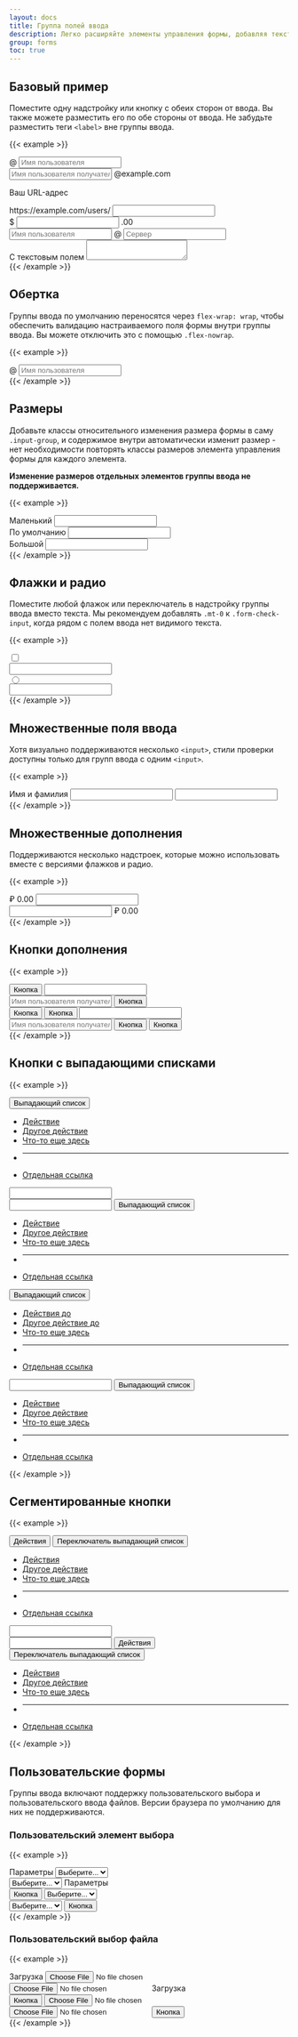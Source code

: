 ```yaml
---
layout: docs
title: Группа полей ввода
description: Легко расширяйте элементы управления формы, добавляя текст, кнопки или группы кнопок по обе стороны от текстовых полей ввода, настраиваемого выбора и ввода настраиваемых файлов.
group: forms
toc: true
---
```


## Базовый пример

Поместите одну надстройку или кнопку с обеих сторон от ввода. Вы также можете разместить его по обе стороны от ввода. Не забудьте разместить теги `<label>` вне группы ввода.

{{< example >}}
<div class="input-group mb-3">
  <span class="input-group-text" id="basic-addon1">@</span>
  <input type="text" class="form-control" placeholder="Имя пользователя" aria-label="Имя пользователя" aria-describedby="basic-addon1">
</div>

<div class="input-group mb-3">
  <input type="text" class="form-control" placeholder="Имя пользователя получателя" aria-label="Имя пользователя получателя" aria-describedby="basic-addon2">
  <span class="input-group-text" id="basic-addon2">@example.com</span>
</div>

<label for="basic-url" class="form-label">Ваш URL-адрес</label>
<div class="input-group mb-3">
  <span class="input-group-text" id="basic-addon3">https://example.com/users/</span>
  <input type="text" class="form-control" id="basic-url" aria-describedby="basic-addon3">
</div>

<div class="input-group mb-3">
  <span class="input-group-text">$</span>
  <input type="text" class="form-control" aria-label="Amount (to the nearest dollar)">
  <span class="input-group-text">.00</span>
</div>

<div class="input-group mb-3">
  <input type="text" class="form-control" placeholder="Имя пользователя"  aria-label="Имя пользователя">
  <span class="input-group-text">@</span>
  <input type="text" class="form-control" placeholder="Сервер" aria-label="Сервер">
</div>

<div class="input-group">
  <span class="input-group-text">С текстовым полем</span>
  <textarea class="form-control" aria-label="С текстовым полем"></textarea>
</div>
{{< /example >}}

## Обертка

Группы ввода по умолчанию переносятся через `flex-wrap: wrap`, чтобы обеспечить валидацию настраиваемого поля формы внутри группы ввода. Вы можете отключить это с помощью `.flex-nowrap`.

{{< example >}}
<div class="input-group flex-nowrap">
  <span class="input-group-text" id="addon-wrapping">@</span>
  <input type="text" class="form-control" placeholder="Имя пользователя" aria-label="Имя пользователя" aria-describedby="addon-wrapping">
</div>
{{< /example >}}

## Размеры

Добавьте классы относительного изменения размера формы в саму `.input-group`, и содержимое внутри автоматически изменит размер - нет необходимости повторять классы размеров элемента управления формы для каждого элемента.

**Изменение размеров отдельных элементов группы ввода не поддерживается.**

{{< example >}}
<div class="input-group input-group-sm mb-3">
  <span class="input-group-text" id="inputGroup-sizing-sm">Маленький</span>
  <input type="text" class="form-control" aria-label="Пример размера поля ввода" aria-describedby="inputGroup-sizing-sm">
</div>

<div class="input-group mb-3">
  <span class="input-group-text" id="inputGroup-sizing-default">По умолчанию</span>
  <input type="text" class="form-control" aria-label="Пример размера поля ввода" aria-describedby="inputGroup-sizing-default">
</div>

<div class="input-group input-group-lg">
  <span class="input-group-text" id="inputGroup-sizing-lg">Большой</span>
  <input type="text" class="form-control" aria-label="Пример размера поля ввода" aria-describedby="inputGroup-sizing-lg">
</div>
{{< /example >}}

## Флажки и радио

Поместите любой флажок или переключатель в надстройку группы ввода вместо текста. Мы рекомендуем добавлять `.mt-0` к `.form-check-input`, когда рядом с полем ввода нет видимого текста.

{{< example >}}
<div class="input-group mb-3">
  <div class="input-group-text">
    <input class="form-check-input mt-0" type="checkbox" value="" aria-label="Флажок для следующего ввода текста">
  </div>
  <input type="text" class="form-control" aria-label="Ввод текста с флажком">
</div>

<div class="input-group">
  <div class="input-group-text">
    <input class="form-check-input mt-0" type="radio" value="" aria-label="Радиокнопка для следующего ввода текста">
  </div>
  <input type="text" class="form-control" aria-label="Ввод текста с переключателем">
</div>
{{< /example >}}

## Множественные поля ввода

Хотя визуально поддерживаются несколько `<input>`, стили проверки доступны только для групп ввода с одним `<input>`.

{{< example >}}
<div class="input-group">
  <span class="input-group-text">Имя и фамилия</span>
  <input type="text" aria-label="Имя" class="form-control">
  <input type="text" aria-label="Фамилия" class="form-control">
</div>
{{< /example >}}

## Множественные дополнения

Поддерживаются несколько надстроек, которые можно использовать вместе с версиями флажков и радио.

{{< example >}}
<div class="input-group mb-3">
  <span class="input-group-text">₽</span>
  <span class="input-group-text">0.00</span>
  <input type="text" class="form-control" aria-label="Сумма в рублях (с точкой и двумя десятичными знаками)">
</div>

<div class="input-group">
  <input type="text" class="form-control" aria-label="Сумма в рублях (с точкой и двумя десятичными знаками)">
  <span class="input-group-text">₽</span>
  <span class="input-group-text">0.00</span>
</div>
{{< /example >}}

## Кнопки дополнения

{{< example >}}
<div class="input-group mb-3">
  <button class="btn btn-outline-secondary" type="button" id="button-addon1">Кнопка</button>
  <input type="text" class="form-control" placeholder="" aria-label="Пример текста с надстройкой кнопкой" aria-describedby="button-addon1">
</div>

<div class="input-group mb-3">
  <input type="text" class="form-control" placeholder="Имя пользователя получателя" aria-label="Имя пользователя получателя" aria-describedby="button-addon2">
  <button class="btn btn-outline-secondary" type="button" id="button-addon2">Кнопка</button>
</div>

<div class="input-group mb-3">
  <button class="btn btn-outline-secondary" type="button">Кнопка</button>
  <button class="btn btn-outline-secondary" type="button">Кнопка</button>
  <input type="text" class="form-control" placeholder="" aria-label="Пример текста с двумя кнопками">
</div>

<div class="input-group">
  <input type="text" class="form-control" placeholder="Имя пользователя получателя" aria-label="Имя пользователя получателя with two button addons">
  <button class="btn btn-outline-secondary" type="button">Кнопка</button>
  <button class="btn btn-outline-secondary" type="button">Кнопка</button>
</div>
{{< /example >}}

## Кнопки с выпадающими списками

{{< example >}}
<div class="input-group mb-3">
  <button class="btn btn-outline-secondary dropdown-toggle" type="button" data-bs-toggle="dropdown" aria-expanded="false">Выпадающий список</button>
  <ul class="dropdown-menu">
    <li><a class="dropdown-item" href="#">Действие</a></li>
    <li><a class="dropdown-item" href="#">Другое действие</a></li>
    <li><a class="dropdown-item" href="#">Что-то еще здесь</a></li>
    <li><hr class="dropdown-divider"></li>
    <li><a class="dropdown-item" href="#">Отдельная ссылка</a></li>
  </ul>
  <input type="text" class="form-control" aria-label="Ввод текста с помощью раскрывающейся кнопки">
</div>

<div class="input-group mb-3">
  <input type="text" class="form-control" aria-label="Ввод текста с помощью раскрывающейся кнопки">
  <button class="btn btn-outline-secondary dropdown-toggle" type="button" data-bs-toggle="dropdown" aria-expanded="false">Выпадающий список</button>
  <ul class="dropdown-menu dropdown-menu-end">
    <li><a class="dropdown-item" href="#">Действие</a></li>
    <li><a class="dropdown-item" href="#">Другое действие</a></li>
    <li><a class="dropdown-item" href="#">Что-то еще здесь</a></li>
    <li><hr class="dropdown-divider"></li>
    <li><a class="dropdown-item" href="#">Отдельная ссылка</a></li>
  </ul>
</div>

<div class="input-group">
  <button class="btn btn-outline-secondary dropdown-toggle" type="button" data-bs-toggle="dropdown" aria-expanded="false">Выпадающий список</button>
  <ul class="dropdown-menu">
    <li><a class="dropdown-item" href="#">Действия до</a></li>
    <li><a class="dropdown-item" href="#">Другое действие до</a></li>
    <li><a class="dropdown-item" href="#">Что-то еще здесь</a></li>
    <li><hr class="dropdown-divider"></li>
    <li><a class="dropdown-item" href="#">Отдельная ссылка</a></li>
  </ul>
  <input type="text" class="form-control" aria-label="Ввод текста с помощью 2-х раскрывающихся кнопок">
  <button class="btn btn-outline-secondary dropdown-toggle" type="button" data-bs-toggle="dropdown" aria-expanded="false">Выпадающий список</button>
  <ul class="dropdown-menu dropdown-menu-end">
    <li><a class="dropdown-item" href="#">Действие</a></li>
    <li><a class="dropdown-item" href="#">Другое действие</a></li>
    <li><a class="dropdown-item" href="#">Что-то еще здесь</a></li>
    <li><hr class="dropdown-divider"></li>
    <li><a class="dropdown-item" href="#">Отдельная ссылка</a></li>
  </ul>
</div>
{{< /example >}}

## Сегментированные кнопки

{{< example >}}
<div class="input-group mb-3">
  <button type="button" class="btn btn-outline-secondary">Действия</button>
  <button type="button" class="btn btn-outline-secondary dropdown-toggle dropdown-toggle-split" data-bs-toggle="dropdown" aria-expanded="false">
    <span class="visually-hidden">Переключатель выпадающий список</span>
  </button>
  <ul class="dropdown-menu">
    <li><a class="dropdown-item" href="#">Действия</a></li>
    <li><a class="dropdown-item" href="#">Другое действие</a></li>
    <li><a class="dropdown-item" href="#">Что-то еще здесь</a></li>
    <li><hr class="dropdown-divider"></li>
    <li><a class="dropdown-item" href="#">Отдельная ссылка</a></li>
  </ul>
  <input type="text" class="form-control" aria-label="Ввод текста с помощью кнопки сегментированного раскрывающегося списка">
</div>

<div class="input-group">
  <input type="text" class="form-control" aria-label="Ввод текста с помощью кнопки сегментированного раскрывающегося списка">
  <button type="button" class="btn btn-outline-secondary">Действия</button>
  <button type="button" class="btn btn-outline-secondary dropdown-toggle dropdown-toggle-split" data-bs-toggle="dropdown" aria-expanded="false">
    <span class="visually-hidden">Переключатель выпадающий список</span>
  </button>
  <ul class="dropdown-menu dropdown-menu-end">
    <li><a class="dropdown-item" href="#">Действия</a></li>
    <li><a class="dropdown-item" href="#">Другое действие</a></li>
    <li><a class="dropdown-item" href="#">Что-то еще здесь</a></li>
    <li><hr class="dropdown-divider"></li>
    <li><a class="dropdown-item" href="#">Отдельная ссылка</a></li>
  </ul>
</div>
{{< /example >}}

## Пользовательские формы

Группы ввода включают поддержку пользовательского выбора и пользовательского ввода файлов. Версии браузера по умолчанию для них не поддерживаются.

### Пользовательский элемент выбора

{{< example >}}
<div class="input-group mb-3">
  <label class="input-group-text" for="inputGroupSelect01">Параметры</label>
  <select class="form-select" id="inputGroupSelect01">
    <option selected>Выберите...</option>
    <option value="1">Один</option>
    <option value="2">Два</option>
    <option value="3">Три</option>
  </select>
</div>

<div class="input-group mb-3">
  <select class="form-select" id="inputGroupSelect02">
    <option selected>Выберите...</option>
    <option value="1">Один</option>
    <option value="2">Два</option>
    <option value="3">Три</option>
  </select>
  <label class="input-group-text" for="inputGroupSelect02">Параметры</label>
</div>

<div class="input-group mb-3">
  <button class="btn btn-outline-secondary" type="button">Кнопка</button>
  <select class="form-select" id="inputGroupSelect03" aria-label="Пример элемента выбора с помощью надстройки кнопки">
    <option selected>Выберите...</option>
    <option value="1">Один</option>
    <option value="2">Два</option>
    <option value="3">Три</option>
  </select>
</div>

<div class="input-group">
  <select class="form-select" id="inputGroupSelect04" aria-label="Пример элемента выбора с помощью надстройки кнопки">
    <option selected>Выберите...</option>
    <option value="1">Один</option>
    <option value="2">Два</option>
    <option value="3">Три</option>
  </select>
  <button class="btn btn-outline-secondary" type="button">Кнопка</button>
</div>
{{< /example >}}

### Пользовательский выбор файла

{{< example >}}
<div class="input-group mb-3">
  <label class="input-group-text" for="inputGroupFile01">Загрузка</label>
  <input type="file" class="form-control" id="inputGroupFile01">
</div>

<div class="input-group mb-3">
  <input type="file" class="form-control" id="inputGroupFile02">
  <label class="input-group-text" for="inputGroupFile02">Загрузка</label>
</div>

<div class="input-group mb-3">
  <button class="btn btn-outline-secondary" type="button" id="inputGroupFileAddon03">Кнопка</button>
  <input type="file" class="form-control" id="inputGroupFile03" aria-describedby="inputGroupFileAddon03" aria-label="Загрузка">
</div>

<div class="input-group">
  <input type="file" class="form-control" id="inputGroupFile04" aria-describedby="inputGroupFileAddon04" aria-label="Загрузка">
  <button class="btn btn-outline-secondary" type="button" id="inputGroupFileAddon04">Кнопка</button>
</div>
{{< /example >}}
